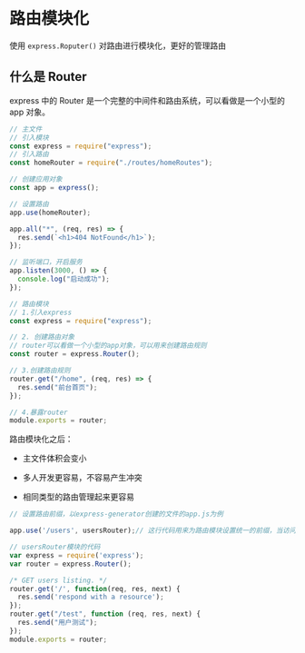 # 路由模块化

使用 `express.Roputer()` 对路由进行模块化，更好的管理路由

## 什么是 Router 

express 中的 Router 是一个完整的中间件和路由系统，可以看做是一个小型的 app 对象。 

```js
// 主文件
// 引入模块
const express = require("express");
// 引入路由
const homeRouter = require("./routes/homeRoutes");

// 创建应用对象
const app = express();

// 设置路由
app.use(homeRouter);

app.all("*", (req, res) => {
  res.send(`<h1>404 NotFound</h1>`);
});

// 监听端口，开启服务
app.listen(3000, () => {
  console.log("启动成功");
});
```

```js
// 路由模块
// 1.引入express
const express = require("express");

// 2. 创建路由对象
// router可以看做一个小型的app对象，可以用来创建路由规则
const router = express.Router();

// 3.创建路由规则
router.get("/home", (req, res) => {
  res.send("前台首页");
});

// 4.暴露router
module.exports = router;
```

路由模块化之后：

- 主文件体积会变小

- 多人开发更容易，不容易产生冲突

- 相同类型的路由管理起来更容易

```js
// 设置路由前缀，以express-generator创建的文件的app.js为例

app.use('/users', usersRouter);// 这行代码用来为路由模块设置统一的前缀，当访问对应的路由模块时需要使用前缀，比如访问usersRouter路由模块的根路径就是：http://127.0.0.1:3000/users/ 或者 http://127.0.0.1:3000/users，访问usersRouter路由模块的测试路径就是http://127.0.0.1:3000/users/test/或者http://127.0.0.1:3000/users/test

// usersRouter模块的代码
var express = require('express');
var router = express.Router();

/* GET users listing. */
router.get('/', function(req, res, next) {
  res.send('respond with a resource');
});
router.get("/test", function (req, res, next) {
  res.send("用户测试");
});
module.exports = router;
```

